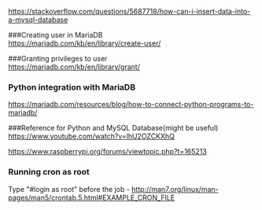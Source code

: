 https://stackoverflow.com/questions/5687718/how-can-i-insert-data-into-a-mysql-database  

###Creating user in MariaDB  
https://mariadb.com/kb/en/library/create-user/  

###Granting privileges to user  
https://mariadb.com/kb/en/library/grant/  
  
### Python integration with MariaDB  
https://mariadb.com/resources/blog/how-to-connect-python-programs-to-mariadb/
  
###Reference for Python and MySQL Database(might be useful)  
https://www.youtube.com/watch?v=lhU2OZCKXhQ  
  
https://www.raspberrypi.org/forums/viewtopic.php?t=165213  

### Running cron as root
Type "#login as root" before the job - http://man7.org/linux/man-pages/man5/crontab.5.html#EXAMPLE_CRON_FILE
